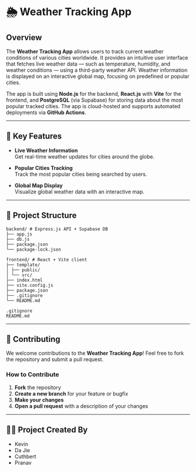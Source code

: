 # 🌦️ Weather Tracking App

## Overview

The **Weather Tracking App** allows users to track current weather conditions of various cities worldwide. It provides an intuitive user interface that fetches live weather data — such as temperature, humidity, and weather conditions — using a third-party weather API. Weather information is displayed on an interactive global map, focusing on predefined or popular cities.

The app is built using **Node.js** for the backend, **React.js** with **Vite** for the frontend, and **PostgreSQL** (via Supabase) for storing data about the most popular tracked cities. The app is cloud-hosted and supports automated deployments via **GitHub Actions**.

---

## 🔑 Key Features

- **Live Weather Information**  
  Get real-time weather updates for cities around the globe.

- **Popular Cities Tracking**  
  Track the most popular cities being searched by users.

- **Global Map Display**  
  Visualize global weather data with an interactive map.

---

## 📁 Project Structure
```
backend/ # Express.js API + Supabase DB
├── app.js
├── db.js
├── package.json
└── package-lock.json

frontend/ # React + Vite client
├── template/
│ ├── public/
│ └── src/
├── index.html
├── vite.config.js
├── package.json
├── .gitignore
└── README.md

.gitignore
README.md
```

---

## 🤝 Contributing

We welcome contributions to the **Weather Tracking App**! Feel free to fork the repository and submit a pull request.

### How to Contribute

1. **Fork** the repository  
2. **Create a new branch** for your feature or bugfix  
3. **Make your changes**  
4. **Open a pull request** with a description of your changes  

---

## 👨‍💻 Project Created By

- Kevin
-  Da Jie
- Cuthbert
- Pranav
